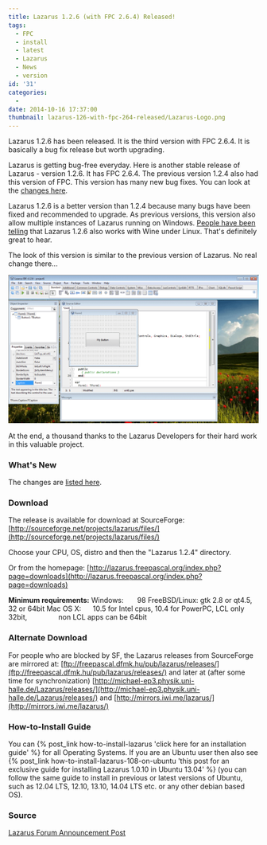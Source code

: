 ```yaml
---
title: Lazarus 1.2.6 (with FPC 2.6.4) Released!
tags:
  - FPC
  - install
  - latest
  - Lazarus
  - News
  - version
id: '31'
categories:
  -
date: 2014-10-16 17:37:00
thumbnail: lazarus-126-with-fpc-264-released/Lazarus-Logo.png
---
```


Lazarus 1.2.6 has been released. It is the third version with FPC 2.6.4. It is basically a bug fix release but worth upgrading.
<!-- more -->


Lazarus is getting bug-free everyday. Here is another stable release of Lazarus - version 1.2.6. It has FPC 2.6.4. The previous version 1.2.4 also had this version of FPC. This version has many new bug fixes. You can look at the [changes here](http://wiki.lazarus.freepascal.org/Lazarus_1.2_fixes_branch#Fixes_for_1.2.6_.28Merged.29).

Lazarus 1.2.6 is a better version than 1.2.4 because many bugs have been fixed and recommended to upgrade. As previous versions, this version also allow multiple instances of Lazarus running on Windows. [People have been telling](http://forum.lazarus.freepascal.org/index.php/topic,26134.msg160016.html#msg160016) that Lazarus 1.2.6 also works with Wine under Linux. That's definitely great to hear.

The look of this version is similar to the previous version of Lazarus. No real change there...


![Screenshot of Lazarus 1.2.6 with FPC 2.6.4 running under Windows 7](lazarus-126-with-fpc-264-released/Lazarus-1.2.6-fpc-2.6.4.gif "Screenshot of Lazarus 1.2.6 with FPC 2.6.4 running under Windows 7")



At the end, a thousand thanks to the Lazarus Developers for their hard work in this valuable project.


### What's New

The changes are [listed here](http://wiki.lazarus.freepascal.org/Lazarus_1.2_fixes_branch#Fixes_for_1.2.6_.28Merged.29).


### Download

The release is available for download at SourceForge:
[http://sourceforge.net/projects/lazarus/files/](http://sourceforge.net/projects/lazarus/files/)

Choose your CPU, OS, distro and then the "Lazarus 1.2.4" directory.

Or from the homepage: [http://lazarus.freepascal.org/index.php?page=downloads](http://lazarus.freepascal.org/index.php?page=downloads)


**Minimum requirements:**
Windows:       98
FreeBSD/Linux: gtk 2.8 or qt4.5, 32 or 64bit
Mac OS X:      10.5 for Intel cpus, 10.4 for PowerPC, LCL only 32bit,
               non LCL apps can be 64bit


### Alternate Download

For people who are blocked by SF, the Lazarus releases from SourceForge are mirrored at:
[ftp://freepascal.dfmk.hu/pub/lazarus/releases/](ftp://freepascal.dfmk.hu/pub/lazarus/releases/)
and later at (after some time for synchronization)
[http://michael-ep3.physik.uni-halle.de/Lazarus/releases/](http://michael-ep3.physik.uni-halle.de/Lazarus/releases/)
and
[http://mirrors.iwi.me/lazarus/](http://mirrors.iwi.me/lazarus/)


### How-to-Install Guide


You can {% post_link how-to-install-lazarus 'click here for an installation guide' %} for all Operating Systems.
If you are an Ubuntu user then also see {% post_link how-to-install-lazarus-108-on-ubuntu 'this post for an exclusive guide for installing Lazarus 1.0.10 in Ubuntu 13.04' %} (you can follow the same guide to install in previous or latest versions of Ubuntu, such as 12.04 LTS, 12.10, 13.10, 14.04 LTS etc. or any other debian based OS).


### Source

[Lazarus Forum Announcement Post](http://forum.lazarus.freepascal.org/index.php/topic,26134.0.html)
